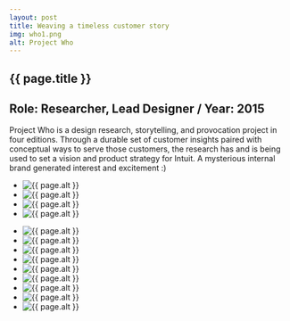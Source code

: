```yaml
---
layout: post
title: Weaving a timeless customer story
img: who1.png
alt: Project Who
---
```

<section>
  <h1>{{ page.title }}</h1>
  <h2>Role: Researcher, Lead Designer <span class="lt">/</span> Year: 2015</h2>
  <p>Project Who is a design research, storytelling, and provocation project in four editions. Through a durable set of customer insights paired with conceptual ways to serve those customers, the research has and is being used to set a vision and product strategy for Intuit. A mysterious internal brand generated interest and excitement :)</p>
</section>

<ul class="grid fade grid-full" id="grid-full">
  <li><img src="{{ site.url }}/img/work/who2.png" alt="{{ page.alt }}" /></li>
  <li><img src="{{ site.url }}/img/work/who12.jpg" alt="{{ page.alt }}" /></li>
  <li><img src="{{ site.url }}/img/work/who13.jpg" alt="{{ page.alt }}" /></li>
  <li><img src="{{ site.url }}/img/work/who14.jpg" alt="{{ page.alt }}" /></li>
</ul>

<ul class="grid fade" id="grid">
  <li><img src="{{ site.url }}/img/work/who3.jpg" alt="{{ page.alt }}" /></li>
  <li><img src="{{ site.url }}/img/work/who4.jpg" alt="{{ page.alt }}" /></li>
  <li><img src="{{ site.url }}/img/work/who5.jpg" alt="{{ page.alt }}" /></li>
  <li><img src="{{ site.url }}/img/work/who6.jpg" alt="{{ page.alt }}" /></li>
  <li><img src="{{ site.url }}/img/work/who7.jpg" alt="{{ page.alt }}" /></li>
  <li><img src="{{ site.url }}/img/work/who8.jpg" alt="{{ page.alt }}" /></li>
  <li><img src="{{ site.url }}/img/work/who9.jpg" alt="{{ page.alt }}" /></li>
  <li><img src="{{ site.url }}/img/work/who10.jpg" alt="{{ page.alt }}" /></li>
  <li><img src="{{ site.url }}/img/work/who11.jpg" alt="{{ page.alt }}" /></li>
</ul>